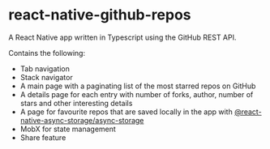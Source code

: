 # react-native-github-repos

A React Native app written in Typescript using the GitHub REST API.


Contains the following:
- Tab navigation
- Stack navigator
- A main page with a paginating list of the most starred repos on GitHub
- A details page for each entry with number of forks, author, number of stars and other interesting details
- A page for favourite repos that are saved locally in the app with [@react-native-async-storage/async-storage](https://github.com/react-native-async-storage/async-storage)
- MobX for state management
- Share feature

